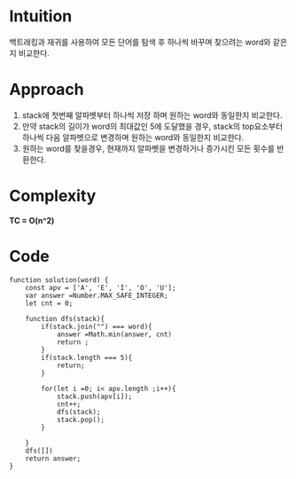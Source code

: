 # Intuition

백트래킹과 재귀를 사용하여 모든 단어를 탐색 후 하나씩 바꾸며 찾으려는 word와 같은지 비교한다.

# Approach

1. stack에 첫번째 알파벳부터 하나씩 저장 하며 원하는 word와 동일한지 비교한다.
2. 만약 stack의 길이가 word의 최대값인 5에 도달했을 경우, stack의 top요소부터 하나씩 다음 알파벳으로 변경하며 원하는 word와 동일한지 비교한다.
3. 원하는 word를 찾을경우, 현재까지 알파벳을 변경하거나 증가시킨 모든 횟수를 반환한다.

# Complexity

**TC = O(n^2)**

# Code

```
function solution(word) {
    const apv = ['A', 'E', 'I', 'O', 'U'];
    var answer =Number.MAX_SAFE_INTEGER;
    let cnt = 0;

    function dfs(stack){
        if(stack.join("") === word){
            answer =Math.min(answer, cnt)
            return ;
        }
        if(stack.length === 5){
            return;
        }

        for(let i =0; i< apv.length ;i++){
            stack.push(apv[i]);
            cnt++;
            dfs(stack);
            stack.pop();
        }

    }
    dfs([])
    return answer;
}


```
